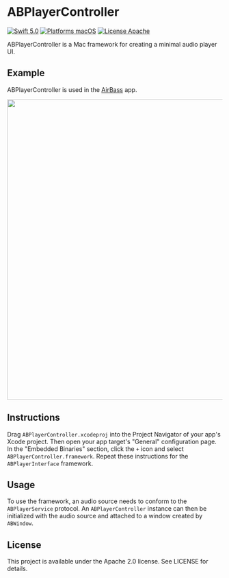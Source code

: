 ABPlayerController
==================

[![Swift 5.0](https://img.shields.io/badge/Swift-5.0-orange.svg?style=flat)](https://developer.apple.com/swift/)
[![Platforms macOS](https://img.shields.io/badge/Platforms-macOS-lightgray.svg?style=flat)](http://www.apple.com/macos/)
[![License Apache](https://img.shields.io/badge/License-APACHE2-blue.svg?style=flat)](https://www.apache.org/licenses/LICENSE-2.0.html)

ABPlayerController is a Mac framework for creating a minimal audio player UI.

Example
-------
ABPlayerController is used in the [AirBass](https://github.com/jgferrer/airbass) app.

<img src="https://raw.githubusercontent.com/jgferrer/airbass/master/screenshot.png" width="700">

Instructions
------------
Drag `ABPlayerController.xcodeproj` into the Project Navigator of your app's Xcode project. Then open your app target's "General" configuration page. In the "Embedded Binaries" section, click the `+` icon and select `ABPlayerController.framework`. Repeat these instructions for the `ABPlayerInterface` framework.

Usage
-----
To use the framework, an audio source needs to conform to the `ABPlayerService` protocol. An `ABPlayerController` instance can then be initialized with the audio source and attached to a window created by `ABWindow`.

License
-------
This project is available under the Apache 2.0 license. See LICENSE for details.
